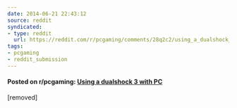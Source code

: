 ```yaml
---
date: 2014-06-21 22:43:12
source: reddit
syndicated:
- type: reddit
  url: https://reddit.com/r/pcgaming/comments/28q2c2/using_a_dualshock_3_with_pc/
tags:
- pcgaming
- reddit_submission
---
```


#### Posted on r/pcgaming: [Using a dualshock 3 with PC](https://reddit.com/r/pcgaming/comments/28q2c2/using_a_dualshock_3_with_pc/)

[removed]